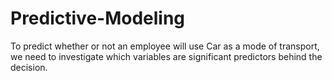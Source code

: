 # Predictive-Modeling
To predict whether or not an employee will use Car as a mode of transport, we need to investigate which variables are significant predictors behind the decision.
